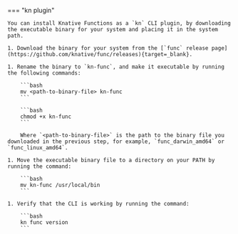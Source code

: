 <!-- Snippet used in the following topics:
- /docs/functions/install-func.md
- /docs/getting-started/install-func.md
-->
=== "kn plugin"

    You can install Knative Functions as a `kn` CLI plugin, by downloading the executable binary for your system and placing it in the system path.

    1. Download the binary for your system from the [`func` release page](https://github.com/knative/func/releases){target=_blank}.

    1. Rename the binary to `kn-func`, and make it executable by running the following commands:

        ```bash
        mv <path-to-binary-file> kn-func
        ```

        ```bash
        chmod +x kn-func
        ```

        Where `<path-to-binary-file>` is the path to the binary file you downloaded in the previous step, for example, `func_darwin_amd64` or `func_linux_amd64`.

    1. Move the executable binary file to a directory on your PATH by running the command:

        ```bash
        mv kn-func /usr/local/bin
        ```

    1. Verify that the CLI is working by running the command:

        ```bash
        kn func version
        ```
